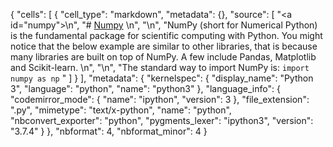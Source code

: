 {
 "cells": [
  {
   "cell_type": "markdown",
   "metadata": {},
   "source": [
    "<a id=\"numpy\"></a>\n",
    "# [Numpy](https://docs.scipy.org/doc/numpy/user/whatisnumpy.html) \n",
    "\n",
    "NumPy (short for Numerical Python) is the fundamental package for scientific computing with Python. You might notice that the below example are similar to other libraries, that is because many libraries are built on top of NumPy. A few include Pandas, Matplotlib and Scikit-learn. \n",
    "\n",
    "The standard way to import NumPy is: ```import numpy as np``` "
   ]
  }
 ],
 "metadata": {
  "kernelspec": {
   "display_name": "Python 3",
   "language": "python",
   "name": "python3"
  },
  "language_info": {
   "codemirror_mode": {
    "name": "ipython",
    "version": 3
   },
   "file_extension": ".py",
   "mimetype": "text/x-python",
   "name": "python",
   "nbconvert_exporter": "python",
   "pygments_lexer": "ipython3",
   "version": "3.7.4"
  }
 },
 "nbformat": 4,
 "nbformat_minor": 4
}
